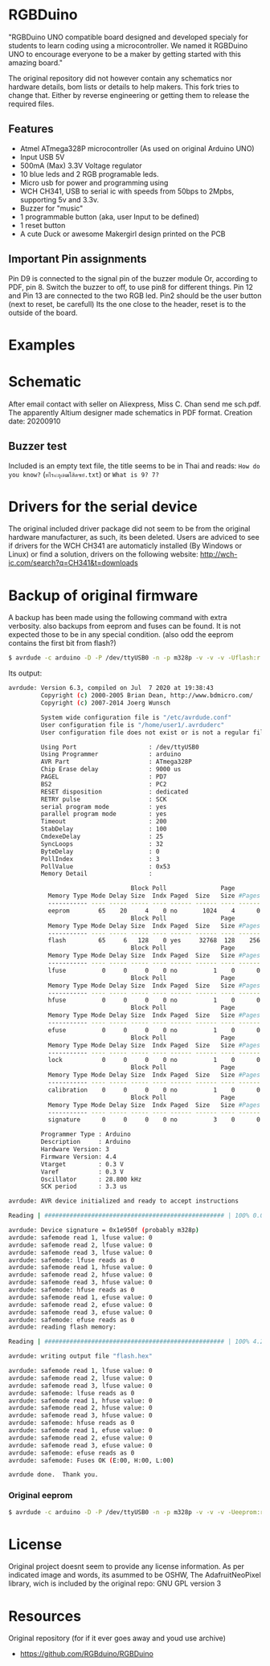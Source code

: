# RGBDuino
"RGBDuino UNO compatible board designed and developed specialy for students to learn coding using a microcontroller. We named it RGBDuino UNO to encourage everyone to be a maker by getting started with this amazing board." 

The original repository did not however contain any schematics nor hardware details, bom lists or details to help makers.
This fork tries to change that. Either by reverse engineering or getting them to release the required files.

## Features
* Atmel ATmega328P microcontroller (As used on original Arduino UNO)
* Input USB 5V
* 500mA (Max) 3.3V Voltage regulator
* 10 blue leds and 2 RGB programable leds.
* Micro usb for power and programming using
* WCH CH341, USB to serial ic with speeds from 50bps to 2Mpbs, supporting 5v and 3.3v.
* Buzzer for "music"
* 1 programmable button (aka, user Input to be defined)
* 1 reset button
* A cute Duck or awesome Makergirl design printed on the PCB

## Important Pin assignments

Pin D9 is connected to the signal pin of the buzzer module
Or, according to PDF, pin 8. Switch the buzzer to off, to use pin8 for different things.
Pin 12 and Pin 13 are connected to the two RGB led.
Pin2 should be the user button (next to reset, be carefull) Its the one close to the header,
reset is to the outside of the board.

# Examples

# Schematic 

After email contact with seller on Aliexpress, Miss C. Chan send me sch.pdf. 
The apparently Altium designer made schematics in PDF format. 
Creation date: 20200910

## Buzzer test
Included is an empty text file, the title seems to be in Thai and reads:
``How do you know?`` (``ทไร๙ฦ๗ฒโสิด๚ย๋.txt``)
or ``What is 9? 7?``


# Drivers for the serial device

The original included driver package did not seem to be from the original hardware manufacturer, as such, its been deleted.
Users are adviced to see if drivers for the WCH CH341 are automaticly installed (By Windows or Linux) or find a solution, drivers on the following website:
http://wch-ic.com/search?q=CH341&t=downloads

# Backup of original firmware
A backup has been made using the following command with extra verbosity.
also backups from eeprom and fuses can be found. It is not expected those to be in any special condition.
(also odd the eeprom contains the first bit from flash?)

```bash
$ avrdude -c arduino -D -P /dev/ttyUSB0 -n -p m328p -v -v -v -Uflash:r:flash.hex:i
```
Its output:
```bash
avrdude: Version 6.3, compiled on Jul  7 2020 at 19:38:43
         Copyright (c) 2000-2005 Brian Dean, http://www.bdmicro.com/
         Copyright (c) 2007-2014 Joerg Wunsch

         System wide configuration file is "/etc/avrdude.conf"
         User configuration file is "/home/user1/.avrduderc"
         User configuration file does not exist or is not a regular file, skipping

         Using Port                    : /dev/ttyUSB0
         Using Programmer              : arduino
         AVR Part                      : ATmega328P
         Chip Erase delay              : 9000 us
         PAGEL                         : PD7
         BS2                           : PC2
         RESET disposition             : dedicated
         RETRY pulse                   : SCK
         serial program mode           : yes
         parallel program mode         : yes
         Timeout                       : 200
         StabDelay                     : 100
         CmdexeDelay                   : 25
         SyncLoops                     : 32
         ByteDelay                     : 0
         PollIndex                     : 3
         PollValue                     : 0x53
         Memory Detail                 :

                                  Block Poll               Page                       Polled
           Memory Type Mode Delay Size  Indx Paged  Size   Size #Pages MinW  MaxW   ReadBack
           ----------- ---- ----- ----- ---- ------ ------ ---- ------ ----- ----- ---------
           eeprom        65    20     4    0 no       1024    4      0  3600  3600 0xff 0xff
                                  Block Poll               Page                       Polled
           Memory Type Mode Delay Size  Indx Paged  Size   Size #Pages MinW  MaxW   ReadBack
           ----------- ---- ----- ----- ---- ------ ------ ---- ------ ----- ----- ---------
           flash         65     6   128    0 yes     32768  128    256  4500  4500 0xff 0xff
                                  Block Poll               Page                       Polled
           Memory Type Mode Delay Size  Indx Paged  Size   Size #Pages MinW  MaxW   ReadBack
           ----------- ---- ----- ----- ---- ------ ------ ---- ------ ----- ----- ---------
           lfuse          0     0     0    0 no          1    0      0  4500  4500 0x00 0x00
                                  Block Poll               Page                       Polled
           Memory Type Mode Delay Size  Indx Paged  Size   Size #Pages MinW  MaxW   ReadBack
           ----------- ---- ----- ----- ---- ------ ------ ---- ------ ----- ----- ---------
           hfuse          0     0     0    0 no          1    0      0  4500  4500 0x00 0x00
                                  Block Poll               Page                       Polled
           Memory Type Mode Delay Size  Indx Paged  Size   Size #Pages MinW  MaxW   ReadBack
           ----------- ---- ----- ----- ---- ------ ------ ---- ------ ----- ----- ---------
           efuse          0     0     0    0 no          1    0      0  4500  4500 0x00 0x00
                                  Block Poll               Page                       Polled
           Memory Type Mode Delay Size  Indx Paged  Size   Size #Pages MinW  MaxW   ReadBack
           ----------- ---- ----- ----- ---- ------ ------ ---- ------ ----- ----- ---------
           lock           0     0     0    0 no          1    0      0  4500  4500 0x00 0x00
                                  Block Poll               Page                       Polled
           Memory Type Mode Delay Size  Indx Paged  Size   Size #Pages MinW  MaxW   ReadBack
           ----------- ---- ----- ----- ---- ------ ------ ---- ------ ----- ----- ---------
           calibration    0     0     0    0 no          1    0      0     0     0 0x00 0x00
                                  Block Poll               Page                       Polled
           Memory Type Mode Delay Size  Indx Paged  Size   Size #Pages MinW  MaxW   ReadBack
           ----------- ---- ----- ----- ---- ------ ------ ---- ------ ----- ----- ---------
           signature      0     0     0    0 no          3    0      0     0     0 0x00 0x00

         Programmer Type : Arduino
         Description     : Arduino
         Hardware Version: 3
         Firmware Version: 4.4
         Vtarget         : 0.3 V
         Varef           : 0.3 V
         Oscillator      : 28.800 kHz
         SCK period      : 3.3 us

avrdude: AVR device initialized and ready to accept instructions

Reading | ################################################## | 100% 0.00s

avrdude: Device signature = 0x1e950f (probably m328p)
avrdude: safemode read 1, lfuse value: 0
avrdude: safemode read 2, lfuse value: 0
avrdude: safemode read 3, lfuse value: 0
avrdude: safemode: lfuse reads as 0
avrdude: safemode read 1, hfuse value: 0
avrdude: safemode read 2, hfuse value: 0
avrdude: safemode read 3, hfuse value: 0
avrdude: safemode: hfuse reads as 0
avrdude: safemode read 1, efuse value: 0
avrdude: safemode read 2, efuse value: 0
avrdude: safemode read 3, efuse value: 0
avrdude: safemode: efuse reads as 0
avrdude: reading flash memory:

Reading | ################################################## | 100% 4.21s

avrdude: writing output file "flash.hex"

avrdude: safemode read 1, lfuse value: 0
avrdude: safemode read 2, lfuse value: 0
avrdude: safemode read 3, lfuse value: 0
avrdude: safemode: lfuse reads as 0
avrdude: safemode read 1, hfuse value: 0
avrdude: safemode read 2, hfuse value: 0
avrdude: safemode read 3, hfuse value: 0
avrdude: safemode: hfuse reads as 0
avrdude: safemode read 1, efuse value: 0
avrdude: safemode read 2, efuse value: 0
avrdude: safemode read 3, efuse value: 0
avrdude: safemode: efuse reads as 0
avrdude: safemode: Fuses OK (E:00, H:00, L:00)

avrdude done.  Thank you.

```

### Original eeprom

```bash
$ avrdude -c arduino -D -P /dev/ttyUSB0 -n -p m328p -v -v -v -Ueeprom:r:eeprom.hex:i
```

# License
Original project doesnt seem to provide any license information.
As per indicated image and words, its asummed to be OSHW,
The AdafruitNeoPixel library, wich is included by the original repo:
GNU GPL version 3

# Resources

Original repository (for if it ever goes away and youd use archive)
 * https://github.com/RGBduino/RGBDuino
